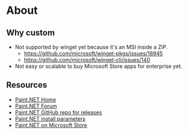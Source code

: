 # About

## Why custom

* Not supported by winget yet because it's an MSI inside a ZIP.
  * <https://github.com/microsoft/winget-pkgs/issues/18945>
  * <https://github.com/microsoft/winget-cli/issues/140>
* Not easy or scalable to buy Microsoft Store apps for enterprise yet.

## Resources

* [Paint.NET Home](https://www.getpaint.net/)
* [Paint.NET Forum](https://forums.getpaint.net/)
* [Paint.NET GitHub repo for releases](https://github.com/paintdotnet/release)
* [Paint.NET install parameters](https://www.getpaint.net/doc/latest/UnattendedInstallation.html)
* [Paint.NET on Microsoft Store](https://www.microsoft.com/en-us/store/apps/9nbhcs1lx4r0)
